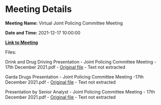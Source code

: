 # Meeting Details

**Meeting Name:** Virtual Joint Policing Committee Meeting

**Date and Time:** 2021-12-17 10:00:00

**[Link to Meeting](https://www.limerick.ie/council/whats-on/virtual-joint-policing-committee-meeting-0)**

Files: 

Drink and Drug Driving Presentation - Joint Policing Committee Meeting - 17th December 2021.pdf - [Original file](https://www.limerick.ie/sites/default/files/media/documents/2022-10/Drink%20and%20Drug%20Driving%20Presentation%20%28002%29.pdf) - Text not extracted

Garda Drugs Presentation - Joint Policing Committee Meeting -17th December 2021.pdf - [Original file](https://www.limerick.ie/sites/default/files/media/documents/2022-10/Garda%20Drugs%20Presentation%20%28002%29.pdf) - Text not extracted

Presentation by Senior Analyst - Joint Policing Committee Meeting - 17th December 2021.pdf - [Original file](https://www.limerick.ie/sites/default/files/media/documents/2022-11/Presentation%20by%20Senior%20Analyst.pdf) - Text not extracted

